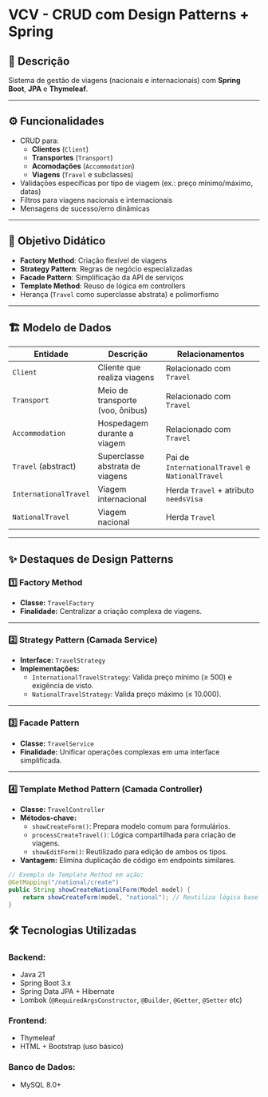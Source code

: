 # VCV - CRUD com Design Patterns + Spring

## 📜 Descrição

Sistema de gestão de viagens (nacionais e internacionais) com **Spring Boot**, **JPA** e **Thymeleaf**.

---

## ⚙️ Funcionalidades

- CRUD para:
  - **Clientes** (`Client`)
  - **Transportes** (`Transport`)
  - **Acomodações** (`Accommodation`)
  - **Viagens** (`Travel` e subclasses)
- Validações específicas por tipo de viagem (ex.: preço mínimo/máximo, datas)
- Filtros para viagens nacionais e internacionais
- Mensagens de sucesso/erro dinâmicas

---

## 🎯 Objetivo Didático

- **Factory Method**: Criação flexível de viagens
- **Strategy Pattern**: Regras de negócio especializadas
- **Facade Pattern**: Simplificação da API de serviços
- **Template Method**: Reuso de lógica em controllers
- Herança (`Travel` como superclasse abstrata) e polimorfismo

---

## 🏗️ Modelo de Dados

| Entidade             | Descrição                                   | Relacionamentos                           |
| -------------------- | ------------------------------------------- | ------------------------------------------ |
| `Client`             | Cliente que realiza viagens                | Relacionado com `Travel`                  |
| `Transport`          | Meio de transporte (voo, ônibus)           | Relacionado com `Travel`                  |
| `Accommodation`      | Hospedagem durante a viagem                | Relacionado com `Travel`                  |
| `Travel` (abstract)  | Superclasse abstrata de viagens            | Pai de `InternationalTravel` e `NationalTravel` |
| `InternationalTravel`| Viagem internacional                       | Herda `Travel` + atributo `needsVisa`     |
| `NationalTravel`     | Viagem nacional                            | Herda `Travel`                            |

---

## ✨ Destaques de Design Patterns

### 1️⃣ Factory Method
- **Classe:** `TravelFactory`
- **Finalidade:** Centralizar a criação complexa de viagens.

---

### 2️⃣ Strategy Pattern (Camada Service)
- **Interface:** `TravelStrategy`
- **Implementações:**
  - `InternationalTravelStrategy`: Valida preço mínimo (≥ 500) e exigência de visto.
  - `NationalTravelStrategy`: Valida preço máximo (≤ 10.000).

---

### 3️⃣ Facade Pattern
- **Classe:** `TravelService`
- **Finalidade:** Unificar operações complexas em uma interface simplificada.

---

### 4️⃣ Template Method Pattern (Camada Controller)
- **Classe:** `TravelController`
- **Métodos-chave:**
  - `showCreateForm()`: Prepara modelo comum para formulários.
  - `processCreateTravel()`: Lógica compartilhada para criação de viagens.
  - `showEditForm()`: Reutilizado para edição de ambos os tipos.
- **Vantagem:** Elimina duplicação de código em endpoints similares.

```java
// Exemplo de Template Method em ação:
@GetMapping("/national/create")
public String showCreateNationalForm(Model model) {
    return showCreateForm(model, "national"); // Reutiliza lógica base
}
```

## 🛠️ Tecnologias Utilizadas

### Backend:
- Java 21
- Spring Boot 3.x
- Spring Data JPA + Hibernate
- Lombok (`@RequiredArgsConstructor`, `@Builder`, `@Getter`, `@Setter` etc)

### Frontend:
- Thymeleaf
- HTML + Bootstrap (uso básico)

### Banco de Dados:
- MySQL 8.0+

